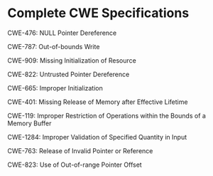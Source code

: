 

# Complete CWE Specifications

CWE-476: NULL Pointer Dereference

CWE-787: Out-of-bounds Write

CWE-909: Missing Initialization of Resource

CWE-822: Untrusted Pointer Dereference

CWE-665: Improper Initialization

CWE-401: Missing Release of Memory after Effective Lifetime

CWE-119: Improper Restriction of Operations within the Bounds of a Memory Buffer

CWE-1284: Improper Validation of Specified Quantity in Input

CWE-763: Release of Invalid Pointer or Reference

CWE-823: Use of Out-of-range Pointer Offset